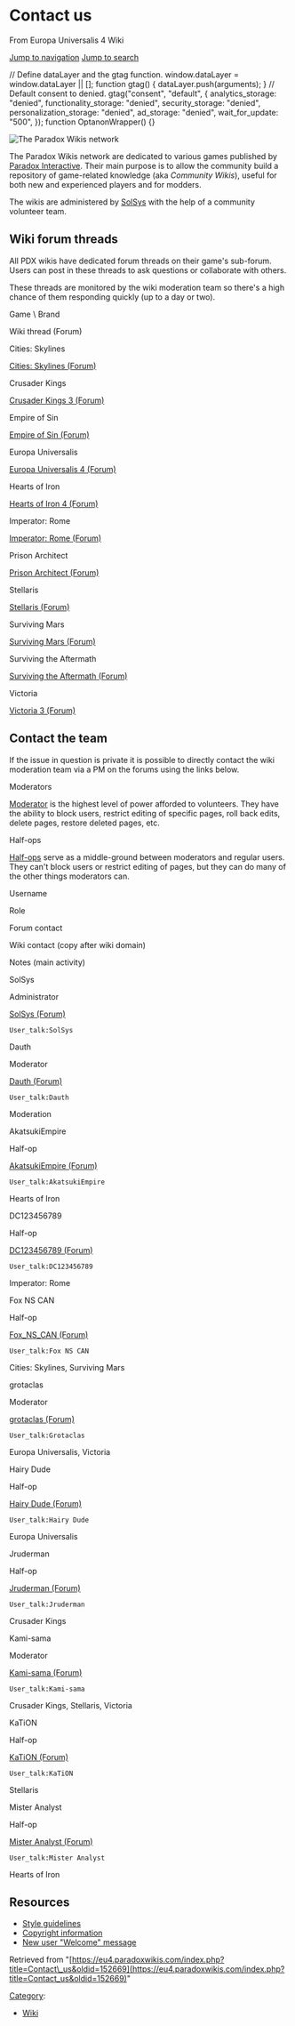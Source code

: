 Contact us
==========

From Europa Universalis 4 Wiki

[Jump to navigation](#mw-sidebar-button) [Jump to search](#searchInput)

// Define dataLayer and the gtag function. window.dataLayer = window.dataLayer || \[\]; function gtag() { dataLayer.push(arguments); } // Default consent to denied. gtag("consent", "default", { analytics\_storage: "denied", functionality\_storage: "denied", security\_storage: "denied", personalization\_storage: "denied", ad\_storage: "denied", wait\_for\_update: "500", }); function OptanonWrapper() {}

![The Paradox Wikis network](https://central.paradoxwikis.com/images/5/58/Paradox_Wikis.png "The Paradox Wikis network")

The Paradox Wikis network are dedicated to various games published by [Paradox Interactive](/Paradox "Paradox"). Their main purpose is to allow the community build a repository of game-related knowledge (aka _Community Wikis_), useful for both new and experienced players and for modders.

The wikis are administered by [SolSys](/User:SolSys "User:SolSys") with the help of a community volunteer team.

Wiki forum threads
------------------

All PDX wikis have dedicated forum threads on their game's sub-forum. Users can post in these threads to ask questions or collaborate with others.

These threads are monitored by the wiki moderation team so there's a high chance of them responding quickly (up to a day or two).

Game \\ Brand

Wiki thread (Forum)

Cities: Skylines

[Cities: Skylines (Forum)](https://forum.paradoxplaza.com/forum/threads/cities-skylines-wiki.802862/)

Crusader Kings

[Crusader Kings 3 (Forum)](https://forum.paradoxplaza.com/forum/threads/crusader-kings-3-wiki.1414786/)

Empire of Sin

[Empire of Sin (Forum)](https://forum.paradoxplaza.com/forum/threads/empire-of-sin-wiki.1445506/)

Europa Universalis

[Europa Universalis 4 (Forum)](https://forum.paradoxplaza.com/forum/threads/europa-universalis-4-wiki.680305/)

Hearts of Iron

[Hearts of Iron 4 (Forum)](https://forum.paradoxplaza.com/forum/threads/hearts-of-iron-4-wiki.750989/)

Imperator: Rome

[Imperator: Rome (Forum)](https://forum.paradoxplaza.com/forum/threads/imperator-wiki.1113797/)

Prison Architect

[Prison Architect (Forum)](https://forum.paradoxplaza.com/forum/threads/prison-architect-wiki.1167058/)

Stellaris

[Stellaris (Forum)](https://forum.paradoxplaza.com/forum/threads/stellaris-wiki.875979/)

Surviving Mars

[Surviving Mars (Forum)](https://forum.paradoxplaza.com/forum/threads/surviving-mars-wiki.1079501/)

Surviving the Aftermath

[Surviving the Aftermath (Forum)](https://forum.paradoxplaza.com/forum/threads/surviving-the-aftermath-wiki.1278701/)

Victoria

[Victoria 3 (Forum)](https://forum.paradoxplaza.com/forum/forums/victoria-3.1095/)

Contact the team
----------------

If the issue in question is private it is possible to directly contact the wiki moderation team via a PM on the forums using the links below.

Moderators

[Moderator](/Special:ListGroupRights#Moderator "Special:ListGroupRights") is the highest level of power afforded to volunteers. They have the ability to block users, restrict editing of specific pages, roll back edits, delete pages, restore deleted pages, etc.

Half-ops

[Half-ops](/Special:ListGroupRights#Halfop "Special:ListGroupRights") serve as a middle-ground between moderators and regular users. They can't block users or restrict editing of pages, but they can do many of the other things moderators can.

Username

Role

Forum contact

Wiki contact (copy after wiki domain)

Notes (main activity)

SolSys

Administrator

[SolSys (Forum)](https://forum.paradoxplaza.com/forum/members/solsys.731283/)

`User_talk:SolSys`

Dauth

Moderator

[Dauth (Forum)](https://forum.paradoxplaza.com/forum/members/dauth.259201/)

`User_talk:Dauth`

Moderation

AkatsukiEmpire

Half-op

[AkatsukiEmpire (Forum)](https://forum.paradoxplaza.com/forum/members/akatsukiempire.1221925/)

`User_talk:AkatsukiEmpire`

Hearts of Iron

DC123456789

Half-op

[DC123456789 (Forum)](https://forum.paradoxplaza.com/forum/members/dc123456789.577555/)

`User_talk:DC123456789`

Imperator: Rome

Fox NS CAN

Half-op

[Fox\_NS\_CAN (Forum)](https://forum.paradoxplaza.com/forum/members/fox_ns_can.1153670/)

`User_talk:Fox NS CAN`

Cities: Skylines, Surviving Mars

grotaclas

Moderator

[grotaclas (Forum)](https://forum.paradoxplaza.com/forum/members/grotaclas.1456419/)

`User_talk:Grotaclas`

Europa Universalis, Victoria

Hairy Dude

Half-op

[Hairy Dude (Forum)](https://forum.paradoxplaza.com/forum/members/hairy-dude.734785/)

`User_talk:Hairy Dude`

Europa Universalis

Jruderman

Half-op

[Jruderman (Forum)](https://forum.paradoxplaza.com/forum/members/jruderman.940887/)

`User_talk:Jruderman`

Crusader Kings

Kami-sama

Moderator

[Kami-sama (Forum)](https://forum.paradoxplaza.com/forum/members/kami-sama.1248268/)

`User_talk:Kami-sama`

Crusader Kings, Stellaris, Victoria

KaTiON

Half-op

[KaTiON (Forum)](https://forum.paradoxplaza.com/forum/members/kation.477041/)

`User_talk:KaTiON`

Stellaris

Mister Analyst

Half-op

[Mister Analyst (Forum)](https://forum.paradoxplaza.com/forum/members/mister-analyst.1349093/)

`User_talk:Mister Analyst`

Hearts of Iron

Resources
---------

*   [Style guidelines](/Europa_Universalis_4_Wiki:Style "Europa Universalis 4 Wiki:Style")
*   [Copyright information](/Europa_Universalis_4_Wiki:Copyrights "Europa Universalis 4 Wiki:Copyrights")
*   [New user "Welcome" message](/Template:Welcome "Template:Welcome")

Retrieved from "[https://eu4.paradoxwikis.com/index.php?title=Contact\_us&oldid=152669](https://eu4.paradoxwikis.com/index.php?title=Contact_us&oldid=152669)"

[Category](/Special:Categories "Special:Categories"):

*   [Wiki](/Category:Wiki "Category:Wiki")